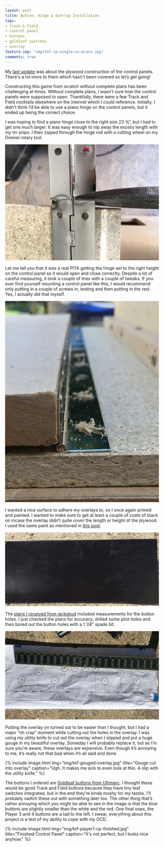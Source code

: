 ```yaml
---
layout: post
title: Button, Hinge & Overlay Installation
tags:
- Track & Field
- control panel
- buttons
- goldleaf switches
- overlay
feature-img: "img/tnf-cp-single-in-place.jpg"
comments: true
---
```

My [last update](/2016/10/24/Fabricating-Control-Panels.html) was about the plywood construction of the control panels. There's a lot more to them which hasn't been covered so let’s get going!

Constructing this game from scratch without complete plans has been challenging at times. Without complete plans, I wasn’t sure how the control panels were supposed to open. Thankfully, there were a few Track and Field cocktails elsewhere on the internet which I could reference. Initially, I didn’t think I’d be able to use a piano hinge on the control panels, but it ended up being the correct choice.

I was hoping to find a piano hinge close to the right size 23 &frac34;”, but I had to get one much larger. It was easy enough to nip away the excess length with my tin snips. I then zipped through the hinge rod with a cutting wheel on my Dremel rotary tool.

![alt text](/img/tnf-piano-hinge-cut.jpg "Cutting the piano hinge to length")

Let me tell you that it was a real PITA getting the hinge set to the right height on the control panel so it would open and close correctly. Despite a lot of careful measuring, it took a couple of tries with a couple of tweaks. If you ever find yourself mounting  a control panel like this, I would recommend only putting in a couple of screws in, testing and then putting in the rest. Yes, I actually did that myself.

![alt text](/img/tnf-piano-hinge-install.jpg "Predrilling the piano hinge holes")

I wanted a nice surface to adhere my overlays to, so I once again primed and painted. I wanted to make sure to get at least a couple of coats of black on incase the overlay didn’t quite cover the length or height of the plywood. I used the same paint as mentioned in [this post](/2016/09/29/Leg-Levelers.html).

![alt text](/img/tnf-painted-cp.png "Painted control panel")

The [plans I received from jackobud](/2016/06/25/Track-And-Field-Cabinet-Plans.html) included measurements for the button holes. I just checked the plans for accuracy, drilled some pilot holes and then bored out the button holes with a 1 1/8” spade bit.


![alt text](/img/tnf-blueprints-cp.jpg "Drilled pilot holes for buttons")

Putting the overlay on turned out to be easier than I thought, but I had a major “oh crap” moment while cutting out the holes in the overlay. I was using my utility knife to cut out the overlay when I slipped and put a huge gouge in my beautiful overlay. Someday I will probably replace it, but as I’m sure you’re aware, these overlays are expensive. Even though it’s annoying to me, it’s really not that bad when it’s all said and done.

{% include image.html
            img="img/tnf-gouged-overlay.jpg"
            title="Gouge cut into overlay"
            caption="Ugh. It makes me sick to even look at this. A slip with the utility knife."
%}

The buttons I ordered are [Goldleaf buttons from Ultimarc](https://www.ultimarc.com/goldleaf.html). I thought these would be good Track and Field buttons because they have tiny leaf switches integrated, but in the end they’re kinda mushy for my tastes. I’ll probably switch these out with something later too. The other thing that’s rather annoying which you might be able to see in the image is that the blue buttons are slightly smaller than the white and the red. One final oops, the Player 3 and 4 buttons are a tad to the left. I swear, everything about this project is a test of my ability to cope with my OCD. 

{% include image.html
            img="img/tnf-player1-cp-finished.jpg"
            title="Finished Control Panel"
            caption="It's not perfect, but I looks nice anyhow."
%}

